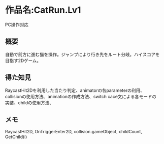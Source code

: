 # 作品名:CatRun.Lv1
PC操作対応

## 概要
自動で前方に進む猫を操作。ジャンプにより行き先をルート分岐。ハイスコアを目指す2Dゲーム。

## 得た知見
RaycastHit2Dを利用した当たり判定、animatorの各parameterの利用、collisionの使用方法、animationの作成方法、switch cace文による各モードの実装、childの使用方法、 

## メモ
RaycastHit2D, OnTriggerEnter2D, collision.gameObject, childCount, GetChild(i)
